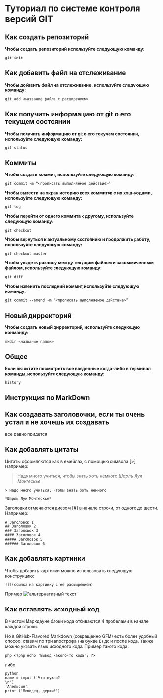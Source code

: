 # Туториал по системе контроля версий GIT

## Как  создать репозиторий

**Чтобы создать репозиторий используйте следующую команду:**

```
git init
```

## Как добавить файл на отслеживание


**Чтобы добавить файл на отслеживание, используйте следующую команду:**

```
git add <название файла с расширением>
```

## Как получить информацию от git о его текущем состоянии

**Чтобы получить информацию от git о его текучем состоянии, используйте следующую команду:**
```
git status
```
## Коммиты

**Чтобы создать коммит, используйте следующую команду:**
```
git commit -m “<прописать выполняемое действие>”
```

**Чтобы вывести на экран историю всех коммитов с их хэш-кодами, используйте следующую команду:**

```
git log
```

**Чтобы перейти от одного коммита к другому, используйте следующую команду:**

```
git checkout
```
**Чтобы вернуться к актуальному состоянию и продолжить работу, используйте следующую команду:**
```
git checkout master
```
**Чтобы увидеть разницу между текущим файлом и закоммиченным файлом, используйте следующую команду:**
```
git diff
```
**Чтобы извенить последний коммит,используйте следующую команду:**
```
git commit --amend -m “<прописать выполняемое действие>” 
```
## Новый дирректорий
**Чтобы создать новый дирректорий, используйте следующую конманду:**
```
mkdir <название папки>
```
## Общее
**Если вы хотите посмотреть все введенные когда-либо в терминал команды, используйте следующую команду:**
```
history
```

## Инструкция по MarkDown

## Как создавать заголовочки, если ты очень устал и не хочешь их создавать

все равно придется


## Как добавлять цитаты

Цитаты оформляются как в емейлах, с помощью символа [>].
Например:

>Надо много учиться, чтобы знать хоть немного
*Шарль Луи Монтескье*

```
> Надо много учиться, чтобы знать хоть немного

*Шарль Луи Монтескье*
```

Заголовки отмечаются диезом [#] в начале строки, от одного до
шести. Например: 
```
# Заголовок 1
## Заголовок 2
### Заголовок 3
#### Заголовок 4
##### Заголовок 5
###### Заголовок 6
```




## Как добавлять картинки

Чтобы добавить картинки можно использовать следующую конструкцию:
```
![](ссылка на картинку с ее расширением)
```
Пример
!['альтернативный текст'](https://turvopros.com/wp-content/uploads/2021/10/poezdka-v-tailand.jpg)

## Как вставлять исходный код

В чистом Маркдауне блоки кода отбиваются 4 пробелами в начале
каждой строки.

Но в GitHub-Flavored Markdown (сокращенно GFM) есть более
удобный способ: ставим по три апострофа (на букве Ё) до и после
кода. Также можно указать язык исходного кода. 
Пример такого кода:

``` 
php <?php echo 'Вывод какого-то кода'; ?>
```
либо 

```
python
name = imput ('Что нужно?
\n')
'Апельсин':
print ('Молодец, держи!')
```


